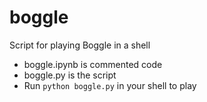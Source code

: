 # boggle
Script for playing Boggle in a shell

- boggle.ipynb is commented code
- boggle.py is the script
- Run `python boggle.py` in your shell to play
